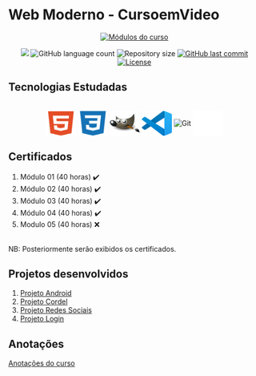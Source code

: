 # Web Moderno - CursoemVideo

<div align="center">
<a href="https://github.com/sweydmanaf/curso-html-css-cev">
 
![Módulos do curso](https://github.com/SweydManaf/curso-html-css-cev/blob/main/images/print-modulos.png)

 </a>
</div>
 
 <p align="center">
  <img src="https://img.shields.io/badge/made%20by-SWEYD%20MANAF-0000FE?style=flat-square">
  <img alt="GitHub language count" src="https://img.shields.io/github/languages/count/sweydmanaf/curso-html-css-cev?color=0000FE&style=flat-square">
  <img alt="Repository size" src="https://img.shields.io/github/repo-size/sweydmanaf/curso-html-css-cev?color=0000FE&style=flat-square">
  <a href="https://github.com/sweydmanaf/commits/master">
    <img alt="GitHub last commit" src="https://img.shields.io/github/last-commit/sweydmanaf/curso-html-css-cev?color=0000FE&style=flat-square">
  </a>
  <a href="https://opensource.org/licenses/MIT">
    <img alt="License" src="https://img.shields.io/badge/license-MIT-0000FE?style=flat-square">
  </a>
</p>
 
 ## Tecnologias Estudadas

<div style="display: inline_block" align="center"><br>
<img align="center" alt="HTML" height="50" width="60" src="https://github.com/devicons/devicon/blob/master/icons/html5/html5-plain.svg">
<img align="center" alt="CSS" height="50" width="60" src="https://github.com/devicons/devicon/blob/master/icons/css3/css3-plain.svg">
<img align="center" alt="GIMP" height="50" width="60" src="https://github.com/devicons/devicon/blob/master/icons/gimp/gimp-original.svg">
 <img align="center" alt="VsCode" height="50" width="60" src="https://github.com/devicons/devicon/blob/master/icons/vscode/vscode-original.svg">
<img align="center" alt="Git" height="50" width="60" src="https://cdn.jsdelivr.net/gh/devicons/devicon/icons/git/git-original.svg">
<img align="center" alt="Github" height="50" width="60" src="https://github.com/vitorhonna/vitorhonna/blob/main/assets/github-white.svg">
</div>

## Certificados

1. Módulo 01 (40 horas) ✔️
1. Módulo 02 (40 horas) ✔️
1. Módulo 03 (40 horas) ✔️
1. Módulo 04 (40 horas) ✔️
1. Modulo 05 (40 horas) ❌
<br>
NB: Posteriormente serão exibidos os certificados.

## Projetos desenvolvidos
1. [Projeto Android](https://github.com/SweydManaf/projeto-android)
1. [Projeto Cordel](https://github.com/SweydManaf/projeto-cordel)
1. [Projeto Redes Sociais](https://github.com/SweydManaf/projeto-social)
1. [Projeto Login](https://github.com/SweydManaf/projeto-login)

## Anotações
 [Anotações do curso](https://github.com/SweydManaf/minhas-anotacoes/tree/main/Programa%C3%A7%C3%A3o%20%F0%9F%92%BB/Frontend/HTML_CSS%20MODERNO)
